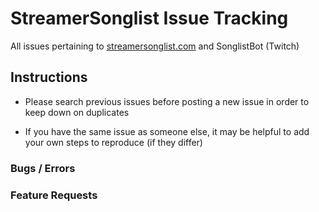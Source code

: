 # StreamerSonglist Issue Tracking
All issues pertaining to [streamersonglist.com](https://www.streamersonglist.com) and SonglistBot (Twitch)

## Instructions

- Please search previous issues before posting a new issue in order to keep down on duplicates

- If you have the same issue as someone else, it may be helpful to add your own steps to reproduce (if they differ)

### Bugs / Errors


### Feature Requests


